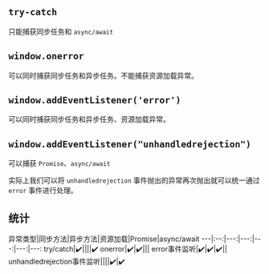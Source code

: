 ## `try-catch`

只能捕获同步任务和 `async/await`

## `window.onerror`

可以同时捕获同步任务和异步任务。不能捕获资源加载异常。

## `window.addEventListener('error')`

可以同时捕获同步任务和异步任务、资源加载异常。

## `window.addEventListener("unhandledrejection")`

可以捕获 `Promise`、`async/await`

实际上我们可以将 `unhandledrejection` 事件抛出的异常再次抛出就可以统一通过 `error` 事件进行处理。

## 统计

异常类型|同步方法|异步方法|资源加载|Promise|async/await
---|:--:|---:|---:|---:|---:|---:
try/catch|✔️||||✔️
onerror|✔️|✔️|||
error事件监听|✔️|✔️|✔️||
unhandledrejection事件监听||||✔️|✔️